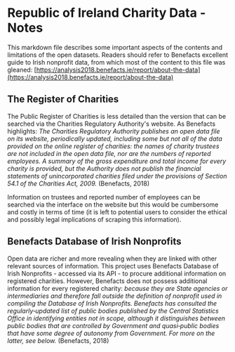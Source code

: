 # Republic of Ireland Charity Data - Notes

This markdown file describes some important aspects of the contents and limitations of the open datasets. Readers should refer to Benefacts excellent guide to Irish nonprofit data, from which most of the content to this file was gleaned: [https://analysis2018.benefacts.ie/report/about-the-data](https://analysis2018.benefacts.ie/report/about-the-data)

## The Register of Charities

The Public Register of Charities is less detailed than the version that can be searched via the Charities Regulatory Authority's website. As Benefacts highlights:
_The Charities Regulatory Authority publishes an open data file on its website, periodically updated, including some but not all of the data provided on the online register of charities: the names of charity trustees are not included in the open data file, nor are the numbers of reported employees. A summary of the gross expenditure and total income for every charity is provided, but the Authority does not publish the financial statements of unincorporated charities filed under the provisions of Section 54.1 of the Charities Act, 2009._ (Benefacts, 2018)

Information on trustees and reported number of employees can be searched via the interface on the website but this would be cumbersome and costly in terms of time (it is left to potential users to consider the ethical and possibly legal implications of scraping this information).

## Benefacts Database of Irish Nonprofits

Open data are richer and more revealing when they are linked with other relevant sources of information. This project uses Benefacts Database of Irish Nonprofits - accessed via its API - to procure additional information on registered charities. However, Benefacts does not possess additional information for every registered charity:
_because they are State agencies or intermediaries and therefore fall outside the definition of nonprofit used in compiling the Database of Irish Nonprofits. Benefacts has consulted the regularly‑updated list of public bodies published by the Central Statistics Office in identifying entities not in scope, although it distinguishes between public bodies that are controlled by Government and quasi‑public bodies that have some degree of autonomy from Government. For more on the latter, see below._ (Benefacts, 2018)
